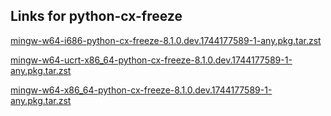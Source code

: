 ## Links for python-cx-freeze

[mingw-w64-i686-python-cx-freeze-8.1.0.dev.1744177589-1-any.pkg.tar.zst](https://marcelotduarte.github.io/packages/msys2/mingw-w64-i686-python-cx-freeze-8.1.0.dev.1744177589-1-any.pkg.tar.zst)

[mingw-w64-ucrt-x86_64-python-cx-freeze-8.1.0.dev.1744177589-1-any.pkg.tar.zst](https://marcelotduarte.github.io/packages/msys2/mingw-w64-ucrt-x86_64-python-cx-freeze-8.1.0.dev.1744177589-1-any.pkg.tar.zst)

[mingw-w64-x86_64-python-cx-freeze-8.1.0.dev.1744177589-1-any.pkg.tar.zst](https://marcelotduarte.github.io/packages/msys2/mingw-w64-x86_64-python-cx-freeze-8.1.0.dev.1744177589-1-any.pkg.tar.zst)